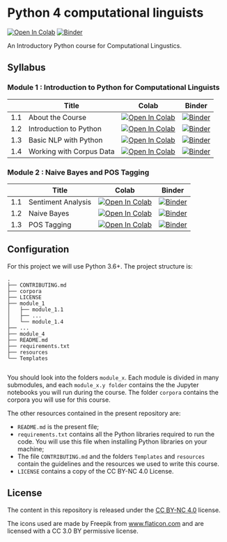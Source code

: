 # Python 4 computational linguists 

[![Open In Colab](https://colab.research.google.com/assets/colab-badge.svg)](https://colab.research.google.com/github/cambridgeltl/python4cl/blob/colab_rewrite/module_1/module_1.1/module_1.1.ipynb) 
[![Binder](https://mybinder.org/badge_logo.svg)](https://mybinder.org/v2/gh/cambridgeltl/python4cl/colab_rewrite?filepath=module_1%2Fmodule_1.1%2Fmodule_1.1.ipynb)

An Introductory Python course for Computational Lingustics.

## Syllabus

### Module 1 : Introduction to Python for Computational Linguists 

|     | Title                    | Colab     | Binder    |
|-----|--------------------------|-----------|-----------|
| 1.1 | About the Course         | [![Open In Colab](https://colab.research.google.com/assets/colab-badge.svg)](https://colab.research.google.com/github/cambridgeltl/python4cl/blob/colab_rewrite/module_1/module_1.1/module_1.1.ipynb) | [![Binder](https://mybinder.org/badge_logo.svg)](https://mybinder.org/v2/gh/cambridgeltl/python4cl/colab_rewrite?filepath=module_1%2Fmodule_1.1%2Fmodule_1.1.ipynb) |
| 1.2 | Introduction to Python   | [![Open In Colab](https://colab.research.google.com/assets/colab-badge.svg)](https://colab.research.google.com/github/cambridgeltl/python4cl/blob/colab_rewrite/module_1/module_1.2/module_1.2.ipynb) | [![Binder](https://mybinder.org/badge_logo.svg)](https://mybinder.org/v2/gh/cambridgeltl/python4cl/colab_rewrite?filepath=module_1%2Fmodule_1.2%2Fmodule_1.2.ipynb) |
| 1.3 | Basic NLP with Python    | [![Open In Colab](https://colab.research.google.com/assets/colab-badge.svg)](https://colab.research.google.com/github/cambridgeltl/python4cl/blob/colab_rewrite/module_1/module_1.3/module_1.3.ipynb) | [![Binder](https://mybinder.org/badge_logo.svg)](https://mybinder.org/v2/gh/cambridgeltl/python4cl/colab_rewrite?filepath=module_1%2Fmodule_1.3%2Fmodule_1.3.ipynb) |
| 1.4 | Working with Corpus Data | [![Open In Colab](https://colab.research.google.com/assets/colab-badge.svg)](https://colab.research.google.com/github/cambridgeltl/python4cl/blob/colab_rewrite/module_1/module_1.4/module_1.4.ipynb) | [![Binder](https://mybinder.org/badge_logo.svg)](https://mybinder.org/v2/gh/cambridgeltl/python4cl/colab_rewrite?filepath=module_1%2Fmodule_1.4%2Fmodule_1.4.ipynb) |

### Module 2 : Naive Bayes and POS Tagging

|     | Title                    | Colab     | Binder    |
|-----|--------------------------|-----------|-----------|
| 1.1 | Sentiment Analysis         | [![Open In Colab](https://colab.research.google.com/assets/colab-badge.svg)](https://colab.research.google.com/github/cambridgeltl/python4cl/blob/module_2.1/module_2/module_2.1/module_2.1.ipynb) | [![Binder](https://mybinder.org/badge_logo.svg)](https://mybinder.org/v2/gh/cambridgeltl/python4cl/module_2.1?filepath=module_2%2Fmodule_2.1%2Fmodule_2.1.ipynb) |
| 1.2 | Naive Bayes   | [![Open In Colab](https://colab.research.google.com/assets/colab-badge.svg)](https://colab.research.google.com/github/cambridgeltl/python4cl/blob/module_2.2/module_2/module_2.2/module_2.2.ipynb) | [![Binder](https://mybinder.org/badge_logo.svg)](https://mybinder.org/v2/gh/cambridgeltl/python4cl/module_2.2?filepath=module_2%2Fmodule_2.2%2Fmodule_2.2.ipynb) |
| 1.3 | POS Tagging    | [![Open In Colab](https://colab.research.google.com/assets/colab-badge.svg)](https://colab.research.google.com/github/cambridgeltl/python4cl/blob/module_2.3/module_2/module_2.3/module_2.3.ipynb) | [![Binder](https://mybinder.org/badge_logo.svg)](https://mybinder.org/v2/gh/cambridgeltl/python4cl/module_2.3?filepath=module_2%2Fmodule_2.3%2Fmodule_2.3.ipynb) |

## Configuration

For this project we will use Python 3.6+.
The project structure is:

```
.
├── CONTRIBUTING.md
├── corpora
├── LICENSE
├── module_1
│   ├── module_1.1
│   ├── ...
│   └── module_1.4
├── ...
├── module_4
├── README.md
├── requirements.txt
├── resources
└── Templates


```

You should look into the folders `module_x`. Each module is divided in many submodules, and each `module_x.y folder` contains the the Jupyter notebooks you will run during the course. The folder `corpora` contains the corpora you will use for this course.

The other resources contained in the present repository are:
- `README.md` is the present file;
- `requirements.txt` contains all the Python libraries required to run the code. You will use this file when installing Python libraries on your machine;
- The file `CONTRIBUTING.md` and the folders `Templates` and `resources` contain the guidelines and the resources we used to write this course.
- `LICENSE` contains a copy of the CC BY-NC 4.0 License.

## License

The content in this repository is released under the [CC BY-NC 4.0](https://creativecommons.org/licenses/by-nc/4.0/) license.

The icons used are made by Freepik from www.flaticon.com and are licensed with a CC 3.0 BY permissive license.
